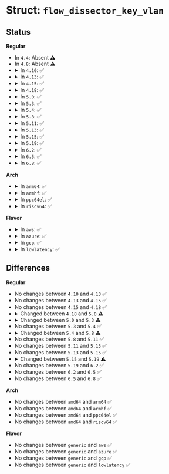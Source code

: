# Struct: <code>flow_dissector_key_vlan</code>

## Status
<b>Regular</b>
<ul>
<li>
In <code>4.4</code>: Absent ⚠️
</li>
<li>
In <code>4.8</code>: Absent ⚠️
</li>
<li>
<details>
<summary>In <code>4.10</code>: ✅</summary>

```c
struct flow_dissector_key_vlan {
    u16 vlan_id;
    u16 vlan_priority;
    u16 padding;
};
```
</details>
</li>
<li>
<details>
<summary>In <code>4.13</code>: ✅</summary>

```c
struct flow_dissector_key_vlan {
    u16 vlan_id;
    u16 vlan_priority;
    u16 padding;
};
```
</details>
</li>
<li>
<details>
<summary>In <code>4.15</code>: ✅</summary>

```c
struct flow_dissector_key_vlan {
    u16 vlan_id;
    u16 vlan_priority;
    u16 padding;
};
```
</details>
</li>
<li>
<details>
<summary>In <code>4.18</code>: ✅</summary>

```c
struct flow_dissector_key_vlan {
    u16 vlan_id;
    u16 vlan_priority;
    u16 padding;
};
```
</details>
</li>
<li>
<details>
<summary>In <code>5.0</code>: ✅</summary>

```c
struct flow_dissector_key_vlan {
    u16 vlan_id;
    u16 vlan_priority;
    __be16 vlan_tpid;
};
```
</details>
</li>
<li>
<details>
<summary>In <code>5.3</code>: ✅</summary>

```c
struct flow_dissector_key_vlan {
    u16 vlan_id;
    u16 vlan_dei;
    u16 vlan_priority;
    __be16 vlan_tpid;
};
```
</details>
</li>
<li>
<details>
<summary>In <code>5.4</code>: ✅</summary>

```c
struct flow_dissector_key_vlan {
    u16 vlan_id;
    u16 vlan_dei;
    u16 vlan_priority;
    __be16 vlan_tpid;
};
```
</details>
</li>
<li>
<details>
<summary>In <code>5.8</code>: ✅</summary>

```c
struct flow_dissector_key_vlan {
    u16 vlan_id;
    u16 vlan_dei;
    u16 vlan_priority;
    __be16 vlan_tci;
    __be16 vlan_tpid;
};
```
</details>
</li>
<li>
<details>
<summary>In <code>5.11</code>: ✅</summary>

```c
struct flow_dissector_key_vlan {
    u16 vlan_id;
    u16 vlan_dei;
    u16 vlan_priority;
    __be16 vlan_tci;
    __be16 vlan_tpid;
};
```
</details>
</li>
<li>
<details>
<summary>In <code>5.13</code>: ✅</summary>

```c
struct flow_dissector_key_vlan {
    u16 vlan_id;
    u16 vlan_dei;
    u16 vlan_priority;
    __be16 vlan_tci;
    __be16 vlan_tpid;
};
```
</details>
</li>
<li>
<details>
<summary>In <code>5.15</code>: ✅</summary>

```c
struct flow_dissector_key_vlan {
    u16 vlan_id;
    u16 vlan_dei;
    u16 vlan_priority;
    __be16 vlan_tci;
    __be16 vlan_tpid;
};
```
</details>
</li>
<li>
<details>
<summary>In <code>5.19</code>: ✅</summary>

```c
struct flow_dissector_key_vlan {
    u16 vlan_id;
    u16 vlan_dei;
    u16 vlan_priority;
    __be16 vlan_tci;
    __be16 vlan_tpid;
    __be16 vlan_eth_type;
    u16 padding;
};
```
</details>
</li>
<li>
<details>
<summary>In <code>6.2</code>: ✅</summary>

```c
struct flow_dissector_key_vlan {
    u16 vlan_id;
    u16 vlan_dei;
    u16 vlan_priority;
    __be16 vlan_tci;
    __be16 vlan_tpid;
    __be16 vlan_eth_type;
    u16 padding;
};
```
</details>
</li>
<li>
<details>
<summary>In <code>6.5</code>: ✅</summary>

```c
struct flow_dissector_key_vlan {
    u16 vlan_id;
    u16 vlan_dei;
    u16 vlan_priority;
    __be16 vlan_tci;
    __be16 vlan_tpid;
    __be16 vlan_eth_type;
    u16 padding;
};
```
</details>
</li>
<li>
<details>
<summary>In <code>6.8</code>: ✅</summary>

```c
struct flow_dissector_key_vlan {
    u16 vlan_id;
    u16 vlan_dei;
    u16 vlan_priority;
    __be16 vlan_tci;
    __be16 vlan_tpid;
    __be16 vlan_eth_type;
    u16 padding;
};
```
</details>
</li>
</ul>
<b>Arch</b>
<ul>
<li>
<details>
<summary>In <code>arm64</code>: ✅</summary>

```c
struct flow_dissector_key_vlan {
    u16 vlan_id;
    u16 vlan_dei;
    u16 vlan_priority;
    __be16 vlan_tpid;
};
```
</details>
</li>
<li>
<details>
<summary>In <code>armhf</code>: ✅</summary>

```c
struct flow_dissector_key_vlan {
    u16 vlan_id;
    u16 vlan_dei;
    u16 vlan_priority;
    __be16 vlan_tpid;
};
```
</details>
</li>
<li>
<details>
<summary>In <code>ppc64el</code>: ✅</summary>

```c
struct flow_dissector_key_vlan {
    u16 vlan_id;
    u16 vlan_dei;
    u16 vlan_priority;
    __be16 vlan_tpid;
};
```
</details>
</li>
<li>
<details>
<summary>In <code>riscv64</code>: ✅</summary>

```c
struct flow_dissector_key_vlan {
    u16 vlan_id;
    u16 vlan_dei;
    u16 vlan_priority;
    __be16 vlan_tpid;
};
```
</details>
</li>
</ul>
<b>Flavor</b>
<ul>
<li>
<details>
<summary>In <code>aws</code>: ✅</summary>

```c
struct flow_dissector_key_vlan {
    u16 vlan_id;
    u16 vlan_dei;
    u16 vlan_priority;
    __be16 vlan_tpid;
};
```
</details>
</li>
<li>
<details>
<summary>In <code>azure</code>: ✅</summary>

```c
struct flow_dissector_key_vlan {
    u16 vlan_id;
    u16 vlan_dei;
    u16 vlan_priority;
    __be16 vlan_tpid;
};
```
</details>
</li>
<li>
<details>
<summary>In <code>gcp</code>: ✅</summary>

```c
struct flow_dissector_key_vlan {
    u16 vlan_id;
    u16 vlan_dei;
    u16 vlan_priority;
    __be16 vlan_tpid;
};
```
</details>
</li>
<li>
<details>
<summary>In <code>lowlatency</code>: ✅</summary>

```c
struct flow_dissector_key_vlan {
    u16 vlan_id;
    u16 vlan_dei;
    u16 vlan_priority;
    __be16 vlan_tpid;
};
```
</details>
</li>
</ul>

## Differences
<b>Regular</b>
<ul>
<li>
No changes between <code>4.10</code> and <code>4.13</code> ✅
</li>
<li>
No changes between <code>4.13</code> and <code>4.15</code> ✅
</li>
<li>
No changes between <code>4.15</code> and <code>4.18</code> ✅
</li>
<li>
<details>
<summary>Changed between <code>4.18</code> and <code>5.0</code> ⚠️</summary>
<ul>
<li>
<b>Field added. </b>
<code>__be16 vlan_tpid</code>
</li>
<li>
<b>Field removed. </b>
<code>u16 padding</code>
</li>
</ul>
</details>
</li>
<li>
<details>
<summary>Changed between <code>5.0</code> and <code>5.3</code> ⚠️</summary>
<ul>
<li>
<b>Field added. </b>
<code>u16 vlan_dei</code>
</li>
</ul>
</details>
</li>
<li>
No changes between <code>5.3</code> and <code>5.4</code> ✅
</li>
<li>
<details>
<summary>Changed between <code>5.4</code> and <code>5.8</code> ⚠️</summary>
<ul>
<li>
<b>Field added. </b>
<code>__be16 vlan_tci</code>
</li>
</ul>
</details>
</li>
<li>
No changes between <code>5.8</code> and <code>5.11</code> ✅
</li>
<li>
No changes between <code>5.11</code> and <code>5.13</code> ✅
</li>
<li>
No changes between <code>5.13</code> and <code>5.15</code> ✅
</li>
<li>
<details>
<summary>Changed between <code>5.15</code> and <code>5.19</code> ⚠️</summary>
<ul>
<li>
<b>Field added. </b>
<code>__be16 vlan_eth_type</code>
</li>
<li>
<b>Field added. </b>
<code>u16 padding</code>
</li>
</ul>
</details>
</li>
<li>
No changes between <code>5.19</code> and <code>6.2</code> ✅
</li>
<li>
No changes between <code>6.2</code> and <code>6.5</code> ✅
</li>
<li>
No changes between <code>6.5</code> and <code>6.8</code> ✅
</li>
</ul>
<b>Arch</b>
<ul>
<li>
No changes between <code>amd64</code> and <code>arm64</code> ✅
</li>
<li>
No changes between <code>amd64</code> and <code>armhf</code> ✅
</li>
<li>
No changes between <code>amd64</code> and <code>ppc64el</code> ✅
</li>
<li>
No changes between <code>amd64</code> and <code>riscv64</code> ✅
</li>
</ul>
<b>Flavor</b>
<ul>
<li>
No changes between <code>generic</code> and <code>aws</code> ✅
</li>
<li>
No changes between <code>generic</code> and <code>azure</code> ✅
</li>
<li>
No changes between <code>generic</code> and <code>gcp</code> ✅
</li>
<li>
No changes between <code>generic</code> and <code>lowlatency</code> ✅
</li>
</ul>
